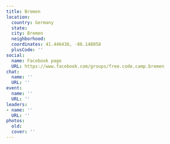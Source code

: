 ```yaml
---
title: Bremen
location:
  country: Germany
  state: 
  city: Bremen
  neighborhood: 
  coordinates: 41.446436, -86.148058
  plusCode: ''
social:
  name: Facebook page
  URL: https://www.facebook.com/groups/free.code.camp.bremen
chat:
  name: ''
  URL: ''
event:
  name: ''
  URL: ''
leaders:
- name: ''
  URL: ''
photos:
  old: 
  cover: ''
---
```

